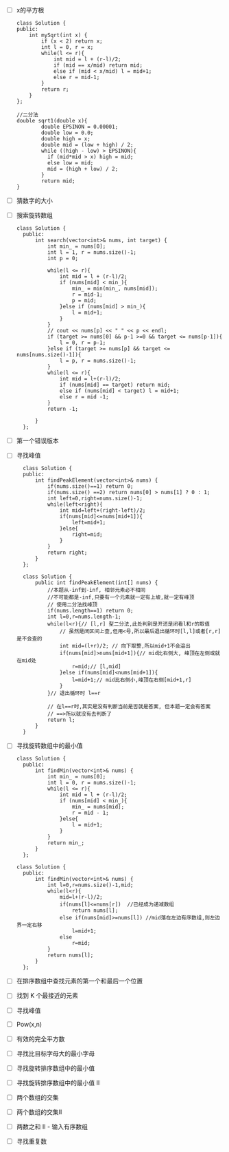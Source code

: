 - [ ] x的平方根
        
      class Solution {
      public:
          int mySqrt(int x) {
              if (x < 2) return x;
              int l = 0, r = x;
              while(l <= r){
                  int mid = l + (r-l)/2;
                  if (mid == x/mid) return mid;
                  else if (mid < x/mid) l = mid+1;
                  else r = mid-1;
              }
              return r;
          }
      };

      //二分法 
      double sqrt1(double x){
              double EPSINON = 0.00001;
              double low = 0.0;
              double high = x;
              double mid = (low + high) / 2;
              while ((high - low) > EPSINON){
                if (mid*mid > x) high = mid;
                else low = mid;
                mid = (high + low) / 2;
              }
              return mid;
      }

     
      
- [ ] 猜数字的大小
- [ ] 搜索旋转数组

      class Solution {
        public:
            int search(vector<int>& nums, int target) {
                int min_ = nums[0];
                int l = 1, r = nums.size()-1;
                int p = 0;
        
                while(l <= r){
                    int mid = l + (r-l)/2;
                    if (nums[mid] < min_){
                        min_ = min(min_, nums[mid]);
                        r = mid-1;
                        p = mid;
                    }else if (nums[mid] > min_){
                        l = mid+1;
                    }
                }
                // cout << nums[p] << " " << p << endl;
                if (target >= nums[0] && p-1 >=0 && target <= nums[p-1]){
                    l = 0, r = p-1;
                }else if (target >= nums[p] && target <= nums[nums.size()-1]){
                    l = p, r = nums.size()-1;
                }
                while(l <= r){
                    int mid = l+(r-l)/2;
                    if (nums[mid] == target) return mid;
                    else if (nums[mid] < target) l = mid+1;
                    else r = mid -1;
                }
                return -1;
        
            }
        };

- [ ] 第一个错误版本
- [ ] 寻找峰值
      
        class Solution {
        public:
            int findPeakElement(vector<int>& nums) {
                if(nums.size()==1) return 0;
                if(nums.size() ==2) return nums[0] > nums[1] ? 0 : 1; 
                int left=0,right=nums.size()-1;
                while(left<right){
                    int mid=left+(right-left)/2;
                    if(nums[mid]<=nums[mid+1]){
                        left=mid+1;
                    }else{
                        right=mid;
                    }
                }
                return right;
            }
        };

        class Solution {
            public int findPeakElement(int[] nums) {
                //本题从-inf到-inf, 相邻元素必不相同
                //不可能都是-inf,只要有一个元素就一定有上坡,就一定有峰顶
                // 使用二分法找峰顶
                if(nums.length==1) return 0;
                int l=0,r=nums.length-1; 
                while(l<r){// [l,r] 型二分法,此处判别是开还是闭看l和r的取值
                    // 虽然是闭区间上查,但用<号,所以最后退出循环时[l,l]或者[r,r]是不会查的
                    int mid=(l+r)/2; // 向下取整,所以mid+1不会溢出
                    if(nums[mid]>nums[mid+1]){// mid比右侧大, 峰顶在左侧或就在mid处
                        r=mid;// [l,mid]
                    }else if(nums[mid]<nums[mid+1]){
                        l=mid+1;// mid比右侧小,峰顶在右侧[mid+1,r]
                    }
                }// 退出循环时 l==r
        
                // 在l==r时,其实是没有判断当前是否就是答案, 但本题一定会有答案
                // ==>所以就没有去判断了
                return l; 
            }
        }




      
- [ ] 寻找旋转数组中的最小值

      class Solution {
        public:
            int findMin(vector<int>& nums) {
                int min_ = nums[0];
                int l = 0, r = nums.size()-1;
                while(l <= r){
                    int mid = l + (r-l)/2;
                    if (nums[mid] < min_){
                        min_ = nums[mid];
                        r = mid - 1;
                    }else{
                        l = mid+1;
                    }
                }
                return min_;
            }
        };

      class Solution {
        public:
            int findMin(vector<int>& nums) {
                int l=0,r=nums.size()-1,mid;
                while(l<r){
                    mid=l+(r-l)/2;
                    if(nums[l]<=nums[r])  //已经成为递减数组
                        return nums[l];
                    else if(nums[mid]>=nums[l]) //mid落在左边有序数组,则左边界一定右移
                        l=mid+1;
                    else
                        r=mid;
                }
                return nums[l];
            }
        };
      
- [ ] 在排序数组中查找元素的第一个和最后一个位置
- [ ] 找到 K 个最接近的元素
- [ ] 寻找峰值
- [ ] Pow(x,n)
- [ ] 有效的完全平方数
- [ ] 寻找比目标字母大的最小字母
- [ ] 寻找旋转排序数组中的最小值
- [ ] 寻找旋转排序数组中的最小值 II
- [ ] 两个数组的交集
- [ ] 两个数组的交集II
- [ ] 两数之和 II - 输入有序数组
- [ ] 寻找重复数
